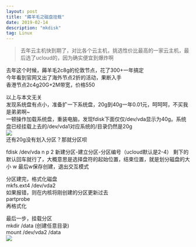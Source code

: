 ```yaml
---
layout: post
title: "薅羊毛之磁盘挂载"
date: 2019-02-14  
description: "mkdisk"
tag: Linux
---  
```


> 去年云主机快到期了，对比各个云主机，挑选性价比最高的一家云主机，最后选了ucloud的，因为确实便宜到爆炸啊 

去年这个时候，薅羊毛2c8g的伦敦节点，花了300+一年搞定  
今年看到官网又出了海外节点2折的活动，果断入手  
香港节点2c4g20G+2M带宽，价格550  
  
  
以上与本文无关  
发现系统盘有点小，准备扩一下系统盘，20g到40g一年0.01元，呵呵呵，不买我是弟弟啊~  
一顿操作加载系统盘，重装电脑，发现fdisk下面仅仅/dev/vda显示为40g。系统盘已经挂载上去的/dev/vda1对应系统的/目录仍然是20g  
![](/images/posts/2019-01-01-mkdisk/mkdisk1.png)  
还有20g没有划入分区？那就分区呗  
  
fdisk /dev/vda
n p 2 新建分区-建立分区-分区编号（ucloud默认是2-4）
剩下的默认回车就行了，大概意思是选择盘符的起始位置，结束位置，就是划分磁盘的大小
w  最后w保存创建，退出交互模式

分区建完，格式化磁盘  
mkfs.ext4 /dev/vda2  
如果报错，则在内核将刚创建的分区更新过去  
partprobe  
再格式化  

最后一步，挂载分区  
mkdir /data (创建任意目录)  
mount /dev/vda2 /data  
![](/images/posts/2019-01-01-mkdisk/mkdisk2.png)  